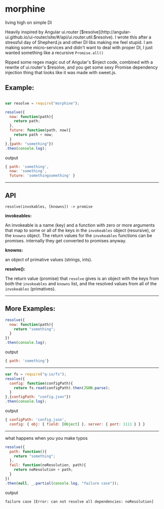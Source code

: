 # morphine
living high on simple DI

Heavily inspired by Angular ui.router [$resolve](http://angular-ui.github.io/ui-router/site/#/api/ui.router.util.$resolve).
I wrote this after a stressful day of Shepherd.js and other DI libs making me feel stupid. I am making some micro-services and didn't want to deal with proper DI, I just wanted something like a recursive `Promise.all()`

Ripped some regex magic out of Angular's $inject code, combined with a rewrite of ui.router's $resolve, and you get some sexy Promise dependency injection thing that looks like it was made with sweet.js.

Example:
--------
```javascript

var resolve = require("morphine");

resolve({
  now: function(path){
    return path;
  },
  future: function(path, now){
    return path + now;
  }
},{path: "something"})
.then(console.log);

```
output
```javascript
{ path: 'something',
  now: 'something',
  future: 'somethingsomething' }
```
***
API
---
`resolve(invokables, [knowns]) -> promise`

**invokeables:**

An invokeable is a name (key) and a function with zero or more arguments that map to some or all of the keys in the `invokeables` object (resursive), or the `knowns` object. The return values for the `invokeables` functions can be promises. internally they get converted to promises anyway.

**knowns:**

an object of primative values (strings, ints).

**resolve():**

The return value (promise) that `resolve` gives is an object with the keys from both the `invokeables` and `knowns` list, and the resolved values from all of the `invokeables` (primatives).
***
More Examples:
--------------

```javascript
resolve({
  now: function(path){
    return "something";
  }
})
.then(console.log);
```
output
```javascript
{ path: 'something'}
```
***
```javascript
var fs = require("q-io/fs");
resolve({
  config: function(configPath){
    return fs.read(configPath).then(JSON.parse);
  }
},{configPath: "config.json"})
.then(console.log);
```
output
```javascript
{ configPath: 'config.json',
  config: { obj: { field: [Object] }, server: { port: 1111 } } }
```
***
what happens when you you make typos
```javascript
resolve({
  path: function(){
    return "something";
  },
  fail: function(noResolution, path){
    return noResolution + path;
  }
})
.then(null, _.partial(console.log, "failure case"));
```
output
```
failure case [Error: can not resolve all dependencies: noResolution]
```
